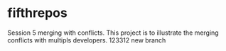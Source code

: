# fifthrepos
Session 5 merging with conflicts.
This project is to illustrate the merging conflicts with multipls developers.
123312
new branch
